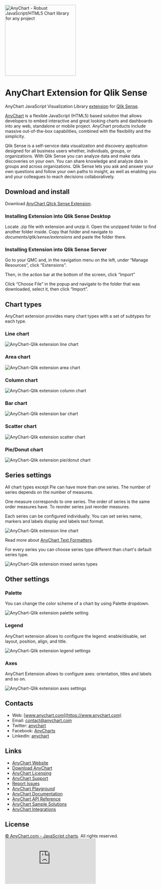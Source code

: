 [<img src="https://cdn.anychart.com/images/logo-transparent-segoe.png?2" width="234px" alt="AnyChart - Robust JavaScript/HTML5 Chart library for any project">](https://www.anychart.com)

# AnyChart Extension for Qlik Sense

AnyChart JavaScript Visualization Library [extension](https://help.qlik.com/en-US/sense-developer/3.2/Subsystems/Extensions/Content/custom-objects.htm) for [Qlik Sense](http://www.qlik.com/us/products/qlik-sense).

[AnyChart](http://www.anychart.com/) is a flexible JavaScript (HTML5) based solution that allows developers to embed interactive and great looking charts and dashboards into any web, standalone or mobile project. AnyChart products include massive out-of-the-box capabilities, combined with the flexibility and the simplicity.

Qlik Sense is a self-service data visualization and discovery application designed for all business users whether, individuals, groups, or organizations. With Qlik Sense you can analyze data and make data discoveries on your own. You can share knowledge and analyze data in groups and across organizations. Qlik Sense lets you ask and answer your own questions and follow your own paths to insight, as well as enabling you and your colleagues to reach decisions collaboratively.

## Download and install

Download [AnyChart Qlick Sense Extension](https://github.com/AnyChart/AnyChart-Qlik/archive/master.zip).

### Installing Extension into Qlik Sense Desktop

Locate .zip file with extension and unzip it. Open the unzipped folder to find another folder inside. Copy that folder and navigate to *documents/qlik/sense/extensions* and paste the folder there.

### Installing Extension into Qlik Sense Server

Go to your QMC and, in the navigation menu on the left, under “Manage Resources”, click “Extensions”.

Then, in the action bar at the bottom of the screen, click “Import”

Click “Choose File” in the popup and navigate to the folder that was downloaded, select it, then click “Import”.

## Chart types

AnyChart extension provides many chart types with a set of subtypes for each type.

### Line chart

![AnyChart-Qlik extension line chart](/img/t_line.jpg?raw=true)

### Area chart

![AnyChart-Qlik extension area chart](/img/t_area.jpg?raw=true)

### Column chart

![AnyChart-Qlik extension column chart](/img/t_column.jpg?raw=true)

### Bar chart

![AnyChart-Qlik extension bar chart](/img/t_bar.jpg?raw=true)

### Scatter chart

![AnyChart-Qlik extension scatter chart](/img/t_scatter.jpg?raw=true)

### Pie/Donut chart

![AnyChart-Qlik extension pie/donut chart](/img/t_pie.jpg?raw=true)

## Series settings

All chart types except Pie can have more than one series. The number of series depends on the number of measures.

One measure corresponds to one series. The order of series is the same order measures have. To reorder series just reorder measures.

Each series can be configured individually. You can set series name, markers and labels display and labels text format.

![AnyChart-Qlik extension line chart](/img/panel_01.jpg?raw=true)

Read more about [AnyChart Text Formatters](http://docs.anychart.com/latest/Common_Settings/Text_Formatters).

For every series you can choose series type different than chart's default series type.

![AnyChart-Qlik extension mixed series types](/img/_mixed.jpg?raw=true)

## Other settings

### Palette

You can change the color scheme of a chart by using Palette dropdown.

![AnyChart-Qlik extension palette setting](/img/_paletts.jpg?raw=true)

### Legend

AnyChart extension allows to configure the legend: enable/disable, set layout, position, align, and title.

![AnyChart-Qlik extension legend settings](/img/_legend.jpg?raw=true)

### Axes

AnyChart Extension allows to configure axes: orientation, titles and labels and so on.

![AnyChart-Qlik extension axes settings](/img/panel_02.jpg?raw=true)

## Contacts

* Web: [www.anychart.com](https://www.anychart.com)
* Email: [contact@anychart.com](mailto:contact@anychart.com)
* Twitter: [anychart](https://twitter.com/anychart)
* Facebook: [AnyCharts](https://www.facebook.com/AnyCharts)
* LinkedIn: [anychart](https://www.linkedin.com/company/anychart)

## Links

* [AnyChart Website](https://www.anychart.com)
* [Download AnyChart](https://www.anychart.com/download/)
* [AnyChart Licensing](https://www.anychart.com/buy/)
* [AnyChart Support](https://www.anychart.com/support/)
* [Report Issues](https://github.com/AnyChart/AnyChart-Qlik/issues)
* [AnyChart Playground](http://playground.anychart.com)
* [AnyChart Documentation](https://docs.anychart.com)
* [AnyChart API Reference](https://api.anychart.com)
* [AnyChart Sample Solutions](https://www.anychart.com/solutions/)
* [AnyChart Integrations](https://www.anychart.com/integrations/)

## License

[© AnyChart.com - JavaScript charts](https://www.anychart.com). All rights reserved.
[![Analytics](https://ga-beacon.appspot.com/UA-228820-4/README.md)](https://github.com/igrigorik/ga-beacon?pixel&useReferer)


